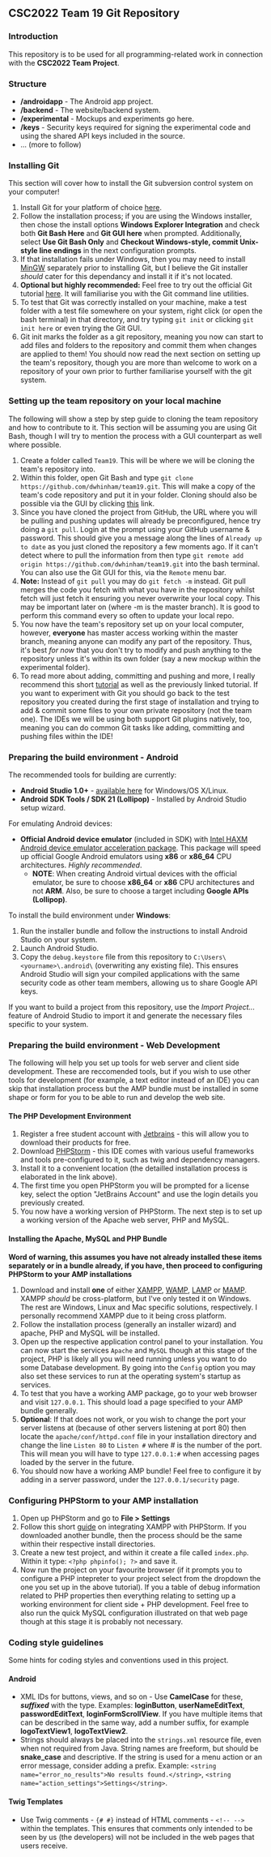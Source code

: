 ## CSC2022 Team 19 Git Repository

### Introduction
This repository is to be used for all programming-related work in connection with the **CSC2022 Team Project**.

### Structure
* **/androidapp** - The Android app project.
* **/backend** - The website/backend system.
* **/experimental** - Mockups and experiments go here.
* **/keys** - Security keys required for signing the experimental code and using the shared API keys included in the source.
* ... (more to follow)

### Installing Git
This section will cover how to install the Git subversion control system on your computer!

1. Install Git for your platform of choice [here](http://git-scm.com/book/en/v2/Getting-Started-Installing-Git).
2. Follow the installation process; if you are using the Windows installer, then chose the install options **Windows Explorer Integration** and check both **Git Bash Here** and **Git GUI here** when prompted. Additionally, select **Use Git Bash Only** and **Checkout Windows-style, commit Unix-style line endings** in the next configuration prompts. 
3. If that installation fails under Windows, then you may need to install [MinGW](http://www.mingw.org/) separately prior to installing Git, but I believe the Git installer *should* cater for this dependancy and install it if it's not located. 
4. **Optional but highly recommended:** Feel free to try out the official Git tutorial [here](https://try.github.io/levels/1/challenges/1). It will familiarise you with the Git command line utilities.
5. To test that Git was correctly installed on your machine, make a test folder with a test file somewhere on your system, right click (or open the bash terminal) in that directory, and try typing `git init` or clicking `git init here` or even trying the Git GUI.
6. Git init marks the folder as a git repository, meaning you now can start to add files and folders to the repository and commit them when changes are applied to them! You should now read the next section on setting up the team's repository, though you are more than welcome to work on a repository of your own prior to further familiarise yourself with the git system.

### Setting up the team repository on your local machine
The following will show a step by step guide to cloning the team repository and how to contribute to it. This section will be assuming you are using Git Bash, though I will try to mention the process with a GUI counterpart as well where possible.

1. Create a folder called `Team19`. This will be where we will be cloning the team's repository into.
2. Within this folder, open Git Bash and type `git clone https://github.com/dwhinham/team19.git`. This will make a copy of the team's code repository and put it in your folder. Cloning should also be possible via the GUI by clicking [this](github-windows://openRepo/https://github.com/dwhinham/team19) link.
3. Since you have cloned the project from GitHub, the URL where you will be pulling and pushing updates will already be preconfigured, hence try doing a `git pull`. Login at the prompt using your GitHub username & password. This should give you a message along the lines of `Already up to date` as you just cloned the repository a few moments ago. If it can't detect where to pull the information from then type `git remote add origin https://github.com/dwhinham/team19.git` into the bash terminal. You can also use the Git GUI for this, via the `Remote` menu bar.
4. **Note:** Instead of `git pull` you may do `git fetch -m` instead. Git pull merges the code you fetch with what you have in the repository whilst fetch will just fetch it ensuring you never overwrite your local copy. This may be important later on (where -m is the master branch). It is good to perform this command every so often to update your local repo.
5. You now have the team's repository set up on your local computer, however, **everyone** has master access working within the master branch, meaning anyone can modify any part of the repository. Thus, it's best *for now* that you don't try to modify and push anything to the repository unless it's within its own folder (say a new mockup within the experimental folder).
6. To read more about adding, committing and pushing and more, I really recommend this short [tutorial](https://rogerdudler.github.io/git-guide/) as well as the previously linked tutorial. If you want to experiment with Git you should go back to the test repository you created during the first stage of installation and trying to add & commit some files to your own private repository (not the team one). The IDEs we will be using both support Git plugins natively, too, meaning you can do common Git tasks like adding, committing and pushing files within the IDE!


### Preparing the build environment - Android
The recommended tools for building are currently:

* **Android Studio 1.0+** - [available here](http://developer.android.com/sdk/index.html) for Windows/OS X/Linux.
* **Android SDK Tools / SDK 21 (Lollipop)** - Installed by Android Studio setup wizard.

For emulating Android devices:

* **Official Android device emulator** (included in SDK) with [Intel HAXM Android device emulator acceleration package](https://software.intel.com/en-us/android/articles/intel-hardware-accelerated-execution-manager). This package will speed up official Google Android emulators using **x86** or **x86_64** CPU architectures. *Highly recommended*.
  * **NOTE**: When creating Android virtual devices with the official emulator, be sure to choose **x86_64** or **x86** CPU architectures and not **ARM**. Also, be sure to choose a target including **Google APIs (Lollipop)**.

To install the build environment under **Windows**:

1. Run the installer bundle and follow the instructions to install Android Studio on your system.
2. Launch Android Studio.
3. Copy the `debug.keystore` file from this repository to `C:\Users\<yourname>\.android\` (overwriting any existing file). This ensures Android Studio will sign your compiled applications with the same security code as other team members, allowing us to share Google API keys.

If you want to build a project from this repository, use the *Import Project...* feature of Android Studio to import it and generate the necessary files specific to your system.

### Preparing the build environment - Web Development
The following will help you set up tools for web server and client side development. These are reccomended tools, but if you wish to use other tools for development (for example, a text editor instead of an IDE) you can skip that installation process but the AMP bundle must be installed in some shape or form for you to be able to run and develop the web site.

#### The PHP Development Environment

1. Register a free student account with [Jetbrains](https://www.jetbrains.com/estore/students) - this will allow you to download their products for free.
2. Download [PHPStorm](http://www.jetbrains.com/phpstorm/download) - this IDE comes with various useful frameworks and tools pre-configured to it, such as twig and dependency managers. 
3. Install it to a convenient location (the detailled installation process is elaborated in the link above). 
4. The first time you open PHPStorm you will be prompted for a license key, select the option "JetBrains Account" and use the login details you previously created.
5. You now have a working version of PHPStorm. The next step is to set up a working version of the Apache web server, PHP and MySQL.

#### Installing the Apache, MySQL and PHP Bundle
**Word of warning, this assumes you have not already installed these items separately or in a bundle already, if you have, then proceed to configuring PHPStorm to your AMP installations**

1. Download and install **one** of either [XAMPP](https://www.apachefriends.org/index.html), [WAMP](http://www.wampserver.com/en/), [LAMP](http://lamphowto.com/) or [MAMP](http://www.mamp.info/en/). XAMPP *should* be cross-platform, but I've only tested it on Windows. The rest are Windows, Linux and Mac specific solutions, respectively. I personally recommend XAMPP due to it being cross platform. 
2. Follow the installation process (generally an installer wizard) and apache, PHP and MySQL will be installed.
3. Open up the respective application control panel to your installation. You can now start the services `Apache` and `MySQL` though at this stage of the project, PHP is likely all you will need running unless you want to do some Database development. By going into the `Config` option you may also set these services to run at the operating system's startup as services.
4. To test that you have a working AMP package, go to your web browser and visit `127.0.0.1`. This should load a page specified to your AMP bundle generally.
5. **Optional**: If that does not work, or you wish to change the port your server listens at (because of other servers listening at port 80) then locate the `apache/conf/httpd.conf` file in your installation directory and change the line `Listen 80` to `Listen #` where # is the number of the port. This will mean you will have to type `127.0.0.1:#` when accessing pages loaded by the server in the future.
6. You should now have a working AMP bundle! Feel free to configure it by adding in a server password, under the `127.0.0.1/security` page.

### Configuring PHPStorm to your AMP installation

1. Open up PHPStorm and go to **File > Settings**
2. Follow this short [guide](https://confluence.jetbrains.com/display/PhpStorm/Installing+and+Configuring+XAMPP+with+PhpStorm+IDE#InstallingandConfiguringXAMPPwithPhpStormIDE-IntegratingthePHPexecutable) on integrating XAMPP with PHPStorm. If you downloaded another bundle, then the process should be the same within their respective install directories.
3. Create a new test project, and within it create a file called `index.php`. Within it type: `<?php phpinfo(); ?>` and save it.
4. Now run the project on your favourite browser (if it prompts you to configure a PHP intepreter to your project select from the dropdown the one you set up in the above tutorial). If you a table of debug information related to PHP properties then everything relating to setting up a working environment for client side + PHP development. Feel free to also run the quick MySQL configuration illustrated on that web page though at this stage it is probably not necessary.

### Coding style guidelines
Some hints for coding styles and conventions used in this project.

#### Android
* XML IDs for buttons, views, and so on - Use **CamelCase** for these, ***suffixed*** with the type. Examples: **loginButton**, **userNameEditText**, **passwordEditText**, **loginFormScrollView**. If you have multiple items that can be described in the same way, add a number suffix, for example **logoTextView1**, **logoTextView2**.
* Strings should always be placed into the `strings.xml` resource file, even when not required from Java. String names are freeform, but should be **snake_case** and descriptive. If the string is used for a menu action or an error message, consider adding a prefix. Example: `<string name="error_no_results">No results found.</string>`, `<string name="action_settings">Settings</string>`.

#### Twig Templates
 * Use Twig comments - `{# #}` instead of HTML comments - `<!-- -->` within the templates. This ensures that comments only intended to be seen by us (the developers) will not be included in the web pages that users receive.
